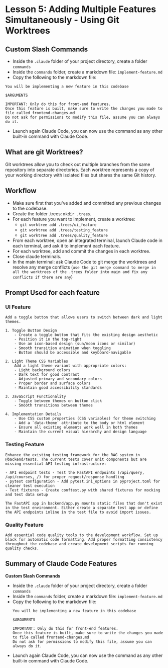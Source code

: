 # Lesson 5: Adding Multiple Features Simultaneously - Using Git Worktrees

## Custom Slash Commands

- Inside the `.claude` folder of your project directory, create a folder `commands`
- Inside the `commands` folder, create a markdown file: `implement-feature.md`
- Copy the following to the markdown file: 
```
You will be implementing a new feature in this codebase

$ARGUMENTS

IMPORTANT: Only do this for front-end features.
Once this feature is built, make sure to write the changes you made to file called frontend-changes.md
Do not ask for permissions to modify this file, assume you can always do it.
```   
- Launch again Claude Code, you can now use the command as any other built-in command with Claude Code.


## What are git Worktrees?

Git worktrees allow you to check out multiple branches from the same repository into separate directories. Each worktree represents a copy of your working directory with isolated files but shares the same Git history.

## Workflow

- Make sure first that you've added and committed any previous changes to the codebase.
- Create the folder .trees: `mkdir .trees`.
- For each feature you want to implement, create a worktree:
   - `git worktree add .trees/ui_feature`
   - `git worktree add .trees/testing_feature`
   - `git worktree add .trees/quality_feature`
- From each worktree, open an integrated terminal, launch Claude code in each terminal, and ask it to implement each feature.
- For each worktree, add and commit the changes in each worktree.
- Close claude terminals.
- In the main terminal: ask Claude Code to git merge the worktrees and resolve any merge conflicts (```use the git merge command to merge in all the worktrees of the .trees folder into main and fix any conflicts if there are any```)


## Prompt Used for each feature


### UI Feature

```
Add a toggle button that allows users to switch between dark and light themes.

1. Toggle Button Design
    - Create a toggle button that fits the existing design aesthetic
    - Position it in the top-right
    - Use an icon-based design (sun/moon icons or similar)
    - Smooth transition animation when toggling
    - Button should be accessible and keyboard-navigable

2. Light Theme CSS Variables
    Add a light theme variant with appropriate colors:
    - Light background colors
    - Dark text for good contrast
    - Adjusted primary and secondary colors
    - Proper border and surface colors
    - Maintain good accessibility standards

3. JavaScript Functionality
    - Toggle between themes on button click
    - Smooth transitions between themes

4. Implementation Details
    - Use CSS custom properties (CSS variables) for theme switching
    - Add a `data-theme` attribute to the body or html element
    - Ensure all existing elements work well in both themes
    - Maintain the current visual hierarchy and design language

```

### Testing Feature

```
Enhance the existing testing framework for the RAG system in @backend/tests. The current tests cover unit components but are missing essential API testing infrastructure:

- API endpoint tests - Test the FastAPI endpoints (/api/query, /api/courses, /) for proper request/response handling
- pytest configuration - Add pytest.ini_options in pyproject.toml for cleaner test execution
- Test fixtures - Create conftest.py with shared fixtures for mocking and test data setup

The FastAPI app in backend/app.py mounts static files that don't exist in the test environment. Either create a separate test app or define the API endpoints inline in the test file to avoid import issues.
```

### Quality Feature

```
Add essential code quality tools to the development workflow. Set up black for automatic code formatting. Add proper formatting consistency throughout the codebase and create development scripts for running quality checks.
```

## Summary of Claude Code Features

**Custom Slash Commands**

- Inside the `.claude` folder of your project directory, create a folder `commands`
- Inside the `commands` folder, create a markdown file: `implement-feature.md`
- Copy the following to the markdown file: 
   ```
   You will be implementing a new feature in this codebase
   
   $ARGUMENTS
   
   IMPORTANT: Only do this for front-end features.
   Once this feature is built, make sure to write the changes you made to file called frontend-changes.md
   Do not ask for permissions to modify this file, assume you can always do it.
   ```   
- Launch again Claude Code, you can now use the command as any other built-in command with Claude Code.
